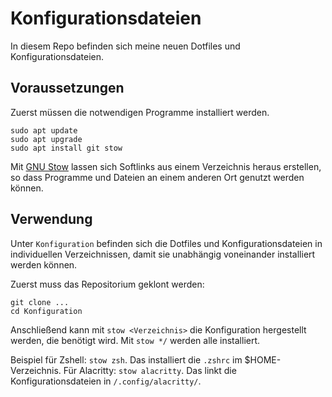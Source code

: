 # Konfigurationsdateien

In diesem Repo befinden sich meine neuen Dotfiles und Konfigurationsdateien.

## Voraussetzungen

Zuerst müssen die notwendigen Programme installiert werden.

```shell
sudo apt update
sudo apt upgrade
sudo apt install git stow
```

Mit [GNU Stow](https://www.gnu.org/software/stow/) lassen sich Softlinks aus einem Verzeichnis heraus erstellen, so dass Programme und Dateien an einem anderen Ort genutzt werden können.

## Verwendung

Unter `Konfiguration` befinden sich die Dotfiles und Konfigurationsdateien in individuellen Verzeichnissen, damit sie unabhängig voneinander installiert werden können.

Zuerst muss das Repositorium geklont werden:

```shell
git clone ...
cd Konfiguration
```

Anschließend kann mit `stow <Verzeichnis>` die Konfiguration hergestellt werden, die benötigt wird. Mit `stow */` werden alle installiert.

Beispiel für Zshell: `stow zsh`. Das installiert die `.zshrc` im $HOME-Verzeichnis. Für Alacritty: `stow alacritty`. Das linkt die Konfigurationsdateien in `/.config/alacritty/`.

